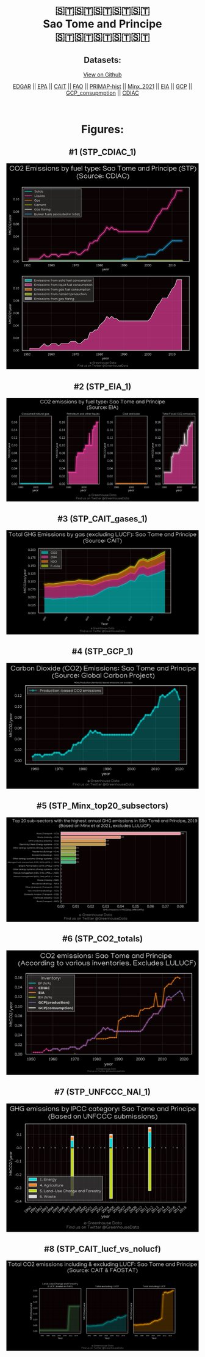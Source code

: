 
<center>
<h1 align="center">
🇸🇹🇸🇹🇸🇹🇸🇹🇸🇹
<br>
Sao Tome and Principe
<br>
🇸🇹🇸🇹🇸🇹🇸🇹🇸🇹
</h1>
<h2>Datasets:</h2>
<p><a href="https://github.com/dquintani/GreenhouseData/tree/master/country_data/STP_Sao Tome and Principe/data">View on Github</a>
<br></p><p><a href="data/STP_EDGAR.csv">EDGAR</a> || <a href="data/STP_EPA.csv">EPA</a> || <a href="data/STP_CAIT.csv">CAIT</a> || <a href="data/STP_FAO.csv">FAO</a> || <a href="data/STP_PRIMAP-hist.csv">PRIMAP-hist</a> || <a href="data/STP_Minx_2021.csv">Minx_2021</a> || <a href="data/STP_EIA.csv">EIA</a> || <a href="data/STP_GCP.csv">GCP</a> || <a href="data/STP_GCP_consupmption.csv">GCP_consupmption</a> || <a href="data/STP_CDIAC.csv">CDIAC</a></p><p><br></p>
<h1>Figures:</h1><h2>#1 (STP_CDIAC_1)</h2>
<p><img alt="" src="figures/STP_CDIAC_1.png" /></p><h2>#2 (STP_EIA_1)</h2>
<p><img alt="" src="figures/STP_EIA_1.png" /></p><h2>#3 (STP_CAIT_gases_1)</h2>
<p><img alt="" src="figures/STP_CAIT_gases_1.png" /></p><h2>#4 (STP_GCP_1)</h2>
<p><img alt="" src="figures/STP_GCP_1.png" /></p><h2>#5 (STP_Minx_top20_subsectors)</h2>
<p><img alt="" src="figures/STP_Minx_top20_subsectors.png" /></p><h2>#6 (STP_CO2_totals)</h2>
<p><img alt="" src="figures/STP_CO2_totals.png" /></p><h2>#7 (STP_UNFCCC_NAI_1)</h2>
<p><img alt="" src="figures/STP_UNFCCC_NAI_1.png" /></p><h2>#8 (STP_CAIT_lucf_vs_nolucf)</h2>
<p><img alt="" src="figures/STP_CAIT_lucf_vs_nolucf.png" /></p>